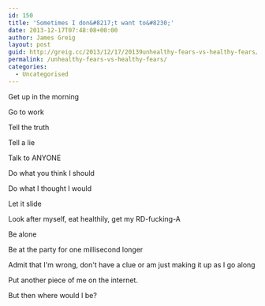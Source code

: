 ```yaml
---
id: 150
title: 'Sometimes I don&#8217;t want to&#8230;'
date: 2013-12-17T07:48:08+00:00
author: James Greig
layout: post
guid: http://greig.cc/2013/12/17/20139unhealthy-fears-vs-healthy-fears/
permalink: /unhealthy-fears-vs-healthy-fears/
categories:
  - Uncategorised
---
```

<p>Get up in the morning</p><p>Go to work</p><p>Tell the truth</p><p>Tell a lie</p><p>Talk to ANYONE</p><p>Do what you think I should</p><p>Do what I thought I would</p><p>Let it slide</p><p></p><p>Look after myself, eat healthily, get my RD-fucking-A</p><p>Be alone</p><p>Be at the party for one millisecond longer</p><p></p><p>Admit that I'm wrong, don't have a clue or am just making it up as I go along</p><p></p><p></p><p>Put another piece of me on the internet.</p><p>But then where would I be?</p><p></p><p></p><p> </p>